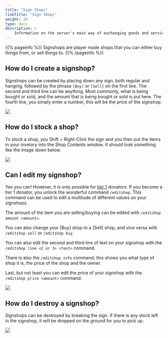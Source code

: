 ```yaml
---
title: "Sign Shops"
linkTitle: "Sign Shops"
weight: 20
type: docs
description: >
    Information on the server's main way of exchanging goods and services, signshops.
---
```


{{% pageinfo %}}
Signshops are player made shops that you can either buy things from, or sell things to.
{{% /pageinfo %}}

## How do I create a signshop?
Signshops can be created by placing down any sign, both regular and hanging, followed by the phrase `[Buy]` or `[Sell]` on the first line. The second and third line can be anything. Most commonly, what is being bought or sold, and the amount that is being bought or sold is put here. The fourth line, you simply enter a number, this will be the price of the signshop.

<img src="https://cdn.discordapp.com/attachments/1151214634087481554/1159959292481372290/image.png?ex=6532eb46&is=65207646&hm=895e61885a326aa7bf78c88f7373c2c73bd4a1387fcba76419f0d295de80c1b4&">

## How do I stock a shop?
To stock a shop, you Shift + Right-Click the sign and you then put the items in your invetory into the Shop Contents window. It should look something like the image down below.

<img src="https://cdn.discordapp.com/attachments/1151214634087481554/1159963302764499086/Shop_Contents.png?ex=6532ef02&is=65207a02&hm=c3713babaaee0e81adc974704f980d2f02b714b7e1d456e35675c7fa25075d7f&">

## Can I edit my signshop?

Yes you can! However, it is only possible for [tier 1](https://forthecrown.buycraft.net/category/ranks) donators. If you become a tier 1 donator, you unlock the wonderful command `/editshop`. This command can be used to edit a multitude of different values on your signshops. 

The amount of the item you are selling/buying can be edited with `/editshop amount <amount>`.
  
You can also change your [Buy] shop to a [Sell] shop, and vice versa with `/editshop sell` or `/editshop buy`.
  
You can also edit the second and third line of text on your signshop with the `/editshop line <2 or 3> <text>` command.
  
There is also the `/editshop info` command; this shows you what type of shop it is, the price of the shop and the owner.
  
Last, but not least you can edit the price of your signshop with the `/editshop price <amount>` command. 

<img src="https://media.discordapp.net/attachments/1151214634087481554/1159962098655318097/image.png?ex=6532ede3&is=652078e3&hm=af0040349b89ef621db5ce27de81336bdbc3caf67451aae3a4410b40c5226073&=&width=908&height=601">

## How do I destroy a signshop?
Signshops can be destroyed by breaking the sign. If there is any stock left in the signshop, it will be dropped on the ground for you to pick up.

<img src="https://cdn.discordapp.com/attachments/1151214634087481554/1159967758394605568/image.png?ex=6532f328&is=65207e28&hm=e675bbcc1a34373484723c5bf141024281235a775bbcfc7344e850d4cf9ddc11&">